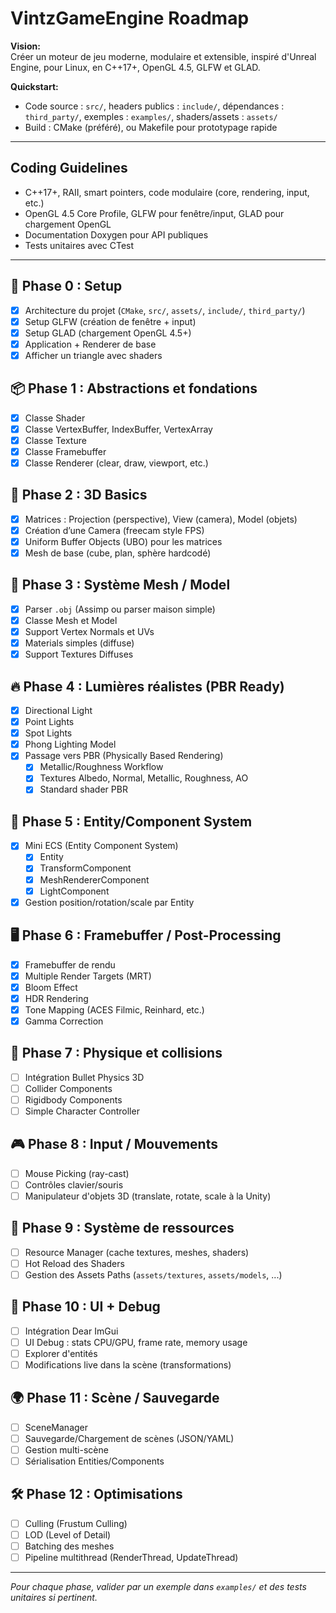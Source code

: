 # VintzGameEngine Roadmap

**Vision:**  
Créer un moteur de jeu moderne, modulaire et extensible, inspiré d'Unreal Engine, pour Linux, en C++17+, OpenGL 4.5, GLFW et GLAD.

**Quickstart:**  
- Code source : `src/`, headers publics : `include/`, dépendances : `third_party/`, exemples : `examples/`, shaders/assets : `assets/`
- Build : CMake (préféré), ou Makefile pour prototypage rapide

---

## Coding Guidelines
- C++17+, RAII, smart pointers, code modulaire (core, rendering, input, etc.)
- OpenGL 4.5 Core Profile, GLFW pour fenêtre/input, GLAD pour chargement OpenGL
- Documentation Doxygen pour API publiques
- Tests unitaires avec CTest

---

## 🧩 Phase 0 : Setup
- [x] Architecture du projet (`CMake`, `src/`, `assets/`, `include/`, `third_party/`)
- [x] Setup GLFW (création de fenêtre + input)
- [x] Setup GLAD (chargement OpenGL 4.5+)
- [x] Application + Renderer de base
- [x] Afficher un triangle avec shaders

## 📦 Phase 1 : Abstractions et fondations
- [x] Classe Shader
- [x] Classe VertexBuffer, IndexBuffer, VertexArray
- [x] Classe Texture
- [x] Classe Framebuffer
- [x] Classe Renderer (clear, draw, viewport, etc.)

## 🔷 Phase 2 : 3D Basics
- [x] Matrices : Projection (perspective), View (camera), Model (objets)
- [x] Création d’une Camera (freecam style FPS)
- [x] Uniform Buffer Objects (UBO) pour les matrices
- [x] Mesh de base (cube, plan, sphère hardcodé)

## 🌟 Phase 3 : Système Mesh / Model
- [x] Parser `.obj` (Assimp ou parser maison simple)
- [x] Classe Mesh et Model
- [x] Support Vertex Normals et UVs
- [x] Materials simples (diffuse)
- [x] Support Textures Diffuses

## 🔥 Phase 4 : Lumières réalistes (PBR Ready)
- [x] Directional Light
- [x] Point Lights
- [x] Spot Lights
- [x] Phong Lighting Model
- [x] Passage vers PBR (Physically Based Rendering)
  - [x] Metallic/Roughness Workflow
  - [x] Textures Albedo, Normal, Metallic, Roughness, AO
  - [x] Standard shader PBR

## 🧠 Phase 5 : Entity/Component System
- [x] Mini ECS (Entity Component System)
  - [x] Entity
  - [x] TransformComponent
  - [x] MeshRendererComponent
  - [x] LightComponent
- [x] Gestion position/rotation/scale par Entity

## 🖥️ Phase 6 : Framebuffer / Post-Processing
- [x] Framebuffer de rendu
- [x] Multiple Render Targets (MRT)
- [x] Bloom Effect
- [x] HDR Rendering
- [x] Tone Mapping (ACES Filmic, Reinhard, etc.)
- [x] Gamma Correction

## 🌈 Phase 7 : Physique et collisions
- [ ] Intégration Bullet Physics 3D
- [ ] Collider Components
- [ ] Rigidbody Components
- [ ] Simple Character Controller

## 🎮 Phase 8 : Input / Mouvements
- [ ] Mouse Picking (ray-cast)
- [ ] Contrôles clavier/souris
- [ ] Manipulateur d'objets 3D (translate, rotate, scale à la Unity)

## 📜 Phase 9 : Système de ressources
- [ ] Resource Manager (cache textures, meshes, shaders)
- [ ] Hot Reload des Shaders
- [ ] Gestion des Assets Paths (`assets/textures`, `assets/models`, ...)

## 🎨 Phase 10 : UI + Debug
- [ ] Intégration Dear ImGui
- [ ] UI Debug : stats CPU/GPU, frame rate, memory usage
- [ ] Explorer d'entités
- [ ] Modifications live dans la scène (transformations)

## 🌍 Phase 11 : Scène / Sauvegarde
- [ ] SceneManager
- [ ] Sauvegarde/Chargement de scènes (JSON/YAML)
- [ ] Gestion multi-scène
- [ ] Sérialisation Entities/Components

## 🛠️ Phase 12 : Optimisations
- [ ] Culling (Frustum Culling)
- [ ] LOD (Level of Detail)
- [ ] Batching des meshes
- [ ] Pipeline multithread (RenderThread, UpdateThread)

---

*Pour chaque phase, valider par un exemple dans `examples/` et des tests unitaires si pertinent.*